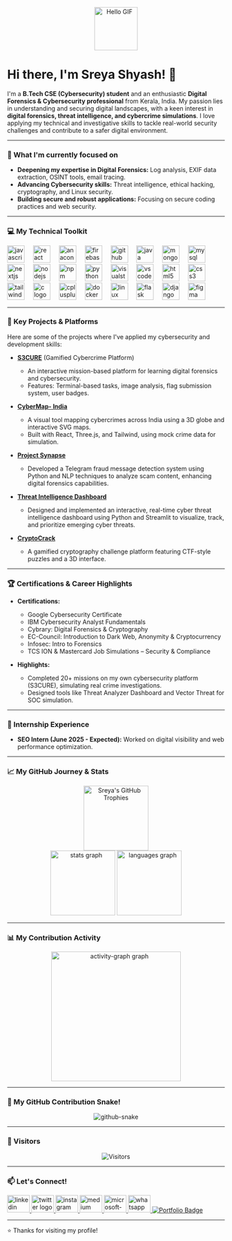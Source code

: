 <div align="center">
  <img src="https://media.giphy.com/media/RbDKzvYryuKBq/giphy.gif" width="100px" alt="Hello GIF">
</div>

# Hi there, I'm Sreya Shyash! 👋

I'm a **B.Tech CSE (Cybersecurity) student** and an enthusiastic **Digital Forensics & Cybersecurity professional** from Kerala, India. My passion lies in understanding and securing digital landscapes, with a keen interest in **digital forensics, threat intelligence, and cybercrime simulations**. I love applying my technical and investigative skills to tackle real-world security challenges and contribute to a safer digital environment.

---

### 🌱 What I'm currently focused on

-   **Deepening my expertise in Digital Forensics:** Log analysis, EXIF data extraction, OSINT tools, email tracing.
-   **Advancing Cybersecurity skills:** Threat intelligence, ethical hacking, cryptography, and Linux security.
-   **Building secure and robust applications:** Focusing on secure coding practices and web security.

---

### 💻 My Technical Toolkit

<div align="left">
  <!-- Devicons provide a wide range of popular tech icons -->
  <img src="https://cdn.jsdelivr.net/gh/devicons/devicon/icons/javascript/javascript-original.svg" height="40" alt="javascript logo"  />
  <img width="12" />
  <img src="https://cdn.jsdelivr.net/gh/devicons/devicon/icons/react/react-original.svg" height="40" alt="react logo"  />
  <img width="12" />
  <img src="https://cdn.jsdelivr.net/gh/devicons/devicon/icons/anaconda/anaconda-original.svg" height="40" alt="anaconda logo"  />
  <img width="12" />
  <img src="https://cdn.jsdelivr.net/gh/devicons/devicon/icons/firebase/firebase-plain.svg" height="40" alt="firebase logo"  />
  <img width="12" />
  <img src="https://cdn.jsdelivr.net/gh/devicons/devicon/icons/github/github-original.svg" height="40" alt="github logo"  />
  <img width="12" />
  <img src="https://cdn.jsdelivr.net/gh/devicons/devicon/icons/java/java-original.svg" height="40" alt="java logo"  />
  <img width="12" />
  <img src="https://cdn.jsdelivr.net/gh/devicons/devicon/icons/mongodb/mongodb-original.svg" height="40" alt="mongodb logo"  />
  <img width="12" />
  <img src="https://cdn.jsdelivr.net/gh/devicons/devicon/icons/mysql/mysql-original.svg" height="40" alt="mysql logo"  />
  <img width="12" />
  <img src="https://cdn.jsdelivr.net/gh/devicons/devicon/icons/nextjs/nextjs-original.svg" height="40" alt="nextjs logo"  />
  <img width="12" />
  <img src="https://cdn.jsdelivr.net/gh/devicons/devicon/icons/nodejs/nodejs-original.svg" height="40" alt="nodejs logo"  />
  <img width="12" />
  <img src="https://cdn.jsdelivr.net/gh/devicons/devicon/icons/npm/npm-original-wordmark.svg" height="40" alt="npm logo"  />
  <img width="12" />
  <img src="https://cdn.jsdelivr.net/gh/devicons/devicon/icons/python/python-original.svg" height="40" alt="python logo"  />
  <img width="12" />
  <img src="https://cdn.jsdelivr.net/gh/devicons/devicon/icons/visualstudio/visualstudio-plain.svg" height="40" alt="visualstudio logo"  />
  <img width="12" />
  <img src="https://cdn.jsdelivr.net/gh/devicons/devicon/icons/vscode/vscode-original.svg" height="40" alt="vscode logo"  />
  <!-- Additional icons based on your resume not explicitly in the image: -->
  <img width="12" />
  <img src="https://cdn.jsdelivr.net/gh/devicons/devicon/icons/html5/html5-original.svg" height="40" alt="html5 logo"  />
  <img width="12" />
  <img src="https://cdn.jsdelivr.net/gh/devicons/devicon/icons/css3/css3-original.svg" height="40" alt="css3 logo"  />
  <img width="12" />
  <img src="https://cdn.jsdelivr.net/gh/devicons/devicon/icons/tailwindcss/tailwindcss-original.svg" height="40" alt="tailwind logo"  />
  <img width="12" />
  <img src="https://cdn.jsdelivr.net/gh/devicons/devicon/icons/c/c-original.svg" height="40" alt="c logo"  />
  <img width="12" />
  <img src="https://cdn.jsdelivr.net/gh/devicons/devicon/icons/cplusplus/cplusplus-original.svg" height="40" alt="cplusplus logo"  />
  <img width="12" />
  <img src="https://cdn.jsdelivr.net/gh/devicons/devicon/icons/docker/docker-original.svg" height="40" alt="docker logo"  />
  <img width="12" />
  <img src="https://cdn.jsdelivr.net/gh/devicons/devicon/icons/linux/linux-original.svg" height="40" alt="linux logo"  />
  <img width="12" />
  <img src="https://cdn.jsdelivr.net/gh/devicons/devicon/icons/flask/flask-original.svg" height="40" alt="flask logo"  />
  <img width="12" />
  <img src="https://cdn.jsdelivr.net/gh/devicons/devicon/icons/django/django-plain.svg" height="40" alt="django logo"  />
  <img width="12" />
  <img src="https://cdn.jsdelivr.net/gh/devicons/devicon/icons/figma/figma-original.svg" height="40" alt="figma logo"  />
</div>

---

### 🚀 Key Projects & Platforms

Here are some of the projects where I've applied my cybersecurity and development skills:

-   **[S3CURE](https://github.com/sreya-s19/S3CURE_REPO_LINK_HERE)** (Gamified Cybercrime Platform)
    -   An interactive mission-based platform for learning digital forensics and cybersecurity.
    -   Features: Terminal-based tasks, image analysis, flag submission system, user badges.

-   **[CyberMap- India](https://github.com/sreya-s19/CYBERMAP_REPO_LINK_HERE)**
    -   A visual tool mapping cybercrimes across India using a 3D globe and interactive SVG maps.
    -   Built with React, Three.js, and Tailwind, using mock crime data for simulation.

-   **[Project Synapse](https://github.com/sreya-s19/SYNAPSE_REPO_LINK_HERE)**
    -   Developed a Telegram fraud message detection system using Python and NLP techniques to analyze scam content, enhancing digital forensics capabilities.

-   **[Threat Intelligence Dashboard](https://github.com/sreya-s19/THREAT_DASHBOARD_REPO_LINK_HERE)**
    -   Designed and implemented an interactive, real-time cyber threat intelligence dashboard using Python and Streamlit to visualize, track, and prioritize emerging cyber threats.

-   **[CryptoCrack](https://github.com/sreya-s19/CRYPTOCRACK_REPO_LINK_HERE)**
    -   A gamified cryptography challenge platform featuring CTF-style puzzles and a 3D interface.

---

### 🏆 Certifications & Career Highlights

-   **Certifications:**
    -   Google Cybersecurity Certificate
    -   IBM Cybersecurity Analyst Fundamentals
    -   Cybrary: Digital Forensics & Cryptography
    -   EC-Council: Introduction to Dark Web, Anonymity & Cryptocurrency
    -   Infosec: Intro to Forensics
    -   TCS ION & Mastercard Job Simulations – Security & Compliance

-   **Highlights:**
    -   Completed 20+ missions on my own cybersecurity platform (S3CURE), simulating real crime investigations.
    -   Designed tools like Threat Analyzer Dashboard and Vector Threat for SOC simulation.

---

### 💼 Internship Experience

-   **SEO Intern (June 2025 - Expected):** Worked on digital visibility and web performance optimization.

---

### 📈 My GitHub Journey & Stats

<div align="center">
  <!-- GitHub Trophy Cards -->
  <img src="https://github-profile-trophy.vercel.app/?username=sreya-s19&theme=dracula&column=-1&row=1&margin-w=8&margin-h=8&no-bg=false&no-frame=false&order=4" height="150" alt="Sreya's GitHub Trophies" />
  <br/>
  <!-- GitHub Stats Card -->
  <img src="https://github-readme-stats.vercel.app/api?username=sreya-s19&hide_title=false&hide_rank=false&show_icons=true&include_all_commits=true&count_private=true&disable_animations=false&theme=dracula&locale=en&hide_border=false&order=1" height="150" alt="stats graph"  />
  <!-- GitHub Languages Card -->
  <img src="https://github-readme-stats.vercel.app/api/top-langs?username=sreya-s19&locale=en&hide_title=false&layout=compact&card_width=320&langs_count=5&theme=dracula&hide_border=false&order=2" height="150" alt="languages graph"  />
</div>

---

### 📊 My Contribution Activity

<div align="center">
  <!-- GitHub Activity Graph (if configured for your repo) -->
  <img src="https://github-readme-activity-graph.vercel.app/graph?username=sreya-s19&radius=16&theme=dracula&area=true&order=5" height="300" alt="activity-graph graph"  />
</div>

---

### 🐍 My GitHub Contribution Snake!

<div align="center">
  <!-- This image will only show after you set up the GitHub Action for the snake animation and it runs successfully. -->
  <!-- Check https://github.com/Platane/snk for setup instructions. -->
  <img src="https://raw.githubusercontent.com/sreya-s19/sreya-s19/output/snake.svg" alt="github-snake" />
</div>

---

### 👋 Visitors

<div align="center">
  <img src="https://visitor-badge.laobi.icu/badge?page_id=SreyaShyash.SreyaShyash" alt="Visitors"/>
</div>

---

### 📫 Let's Connect!

<div align="left">
  <a href="https://www.linkedin.com/in/sreya-shyjash/" target="_blank">
    <img src="https://raw.githubusercontent.com/maurodesouza/profile-readme-generator/master/src/assets/icons/social/linkedin/default.svg" width="52" height="40" alt="linkedin logo"  />
  </a>
  <a href="https://twitter.com/srreyya__" target="_blank">
    <img src="https://raw.githubusercontent.com/maurodesouza/profile-readme-generator/master/src/assets/icons/social/twitter/default.svg" width="52" height="40" alt="twitter logo"  />
  </a>
  <a href="https://instagram.com/srreyya__" target="_blank">
    <img src="https://raw.githubusercontent.com/maurodesouza/profile-readme-generator/master/src/assets/icons/social/instagram/default.svg" width="52" height="40" alt="instagram logo"  />
  </a>
  <a href="https://medium.com/@sreyashyjash" target="_blank">
    <img src="https://raw.githubusercontent.com/maurodesouza/profile-readme-generator/master/src/assets/icons/social/medium/default.svg" width="52" height="40" alt="medium logo"  />
  </a>
  <a href="mailto:sreyashyjash@gmail.com" target="_blank">
    <img src="https://raw.githubusercontent.com/maurodesouza/profile-readme-generator/master/src/assets/icons/social/microsoft-outlook/default.svg" width="52" height="40" alt="microsoft-outlook logo"  />
  </a>
  <a href="https://wa.me/918921716475" target="_blank">
    <img src="https://raw.githubusercontent.com/maurodesouza/profile-readme-generator/master/src/assets/icons/social/whatsapp/default.svg" width="52" height="40" alt="whatsapp logo"  />
  </a>
  <a href="https://cyberdiaries.netlify.app/" target="_blank"> <!-- Added your portfolio link here -->
    <img src="https://img.shields.io/badge/Portfolio-2C2C2C?style=flat&logo=netlify&logoColor=white" alt="Portfolio Badge"/>
  </a>
</div>

---

⭐️ Thanks for visiting my profile!
